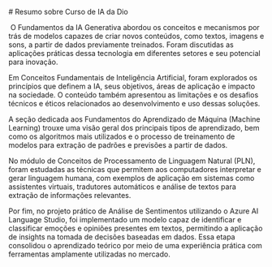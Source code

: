 \# Resumo sobre Curso de IA da Dio





 O Fundamentos da IA Generativa abordou os conceitos e mecanismos por trás de modelos capazes de criar novos conteúdos, como textos, imagens e sons, a partir de dados previamente treinados. Foram discutidas as aplicações práticas dessa tecnologia em diferentes setores e seu potencial para inovação.



Em Conceitos Fundamentais de Inteligência Artificial, foram explorados os princípios que definem a IA, seus objetivos, áreas de aplicação e impacto na sociedade. O conteúdo também apresentou as limitações e os desafios técnicos e éticos relacionados ao desenvolvimento e uso dessas soluções.



A seção dedicada aos Fundamentos do Aprendizado de Máquina (Machine Learning) trouxe uma visão geral dos principais tipos de aprendizado, bem como os algoritmos mais utilizados e o processo de treinamento de modelos para extração de padrões e previsões a partir de dados.



No módulo de Conceitos de Processamento de Linguagem Natural (PLN), foram estudadas as técnicas que permitem aos computadores interpretar e gerar linguagem humana, com exemplos de aplicação em sistemas como assistentes virtuais, tradutores automáticos e análise de textos para extração de informações relevantes.



Por fim, no projeto prático de Análise de Sentimentos utilizando o Azure AI Language Studio, foi implementado um modelo capaz de identificar e classificar emoções e opiniões presentes em textos, permitindo a aplicação de insights na tomada de decisões baseadas em dados. Essa etapa consolidou o aprendizado teórico por meio de uma experiência prática com ferramentas amplamente utilizadas no mercado.


